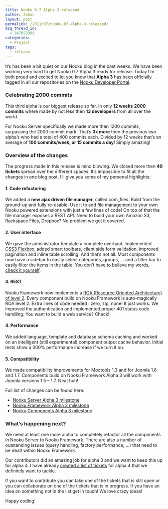```yaml
---
title: Nooku 0.7 Alpha 3 released
author: Johan
layout: post
permalink: /2011/07/nooku-07-alpha-3-released/
dsq_thread_id:
  - 347053309
categories:
  - Project
tags:
  - release
---
```

It&#8217;s has been a bit quiet on our Nooku blog in the past weeks. We have been working very hard to get Nooku 0.7 Alpha 3 ready for release. Today I&#8217;m both proud and excited to let you know that **Alpha 3** has been officially tagged in all our repositories on the [Nooku Developer Portal][1].

### Celebrating 2000 commits

This third alpha is our biggest release so far. In only **12 weeks** **2000 commits** where made by not less then **13 developers** from all over the world.

For Nooku Server specifically we made more then 1200 commits, surpassing the 2000 commit mark. That&#8217;s **3x more** then the previous two alpha&#8217;s who had a total of 400 commits each. Divided by 12 weeks that&#8217;s an average of **100 commits/week, or 15 commits a day**! Simply amazing!  
<!--more-->

### Overview of the changes

The progress made in this release is mind blowing. We closed more then **40 tickets** spread over the different spaces. It&#8217;s impossible to fit all the changes in one blog post. I&#8217;ll give you some of my personal highlights:

#### 1. Code refactoring

We added a **new ajax driven file manager**, called com_files. Build from the ground-up and fully re-usable. Use it to add file management to your own Nooku powered extensions with just a few lines of code! On top of that the file manager exposes a REST API. Need to build your own Amazon S3, Rackspace Files, Dropbox? No problem we got it covered.

#### 2. User interface

We gave the administrator template a complete overhaul. Implemented [CSS3 Flexbox][2], added smart toolbars, client side form validation, improved pagination and inline table scrolling. And that&#8217;s not all. Most components now have a sidebar to easily select categories, groups, &#8230; and a filter bar to easily filter the items in the table. You don&#8217;t have to believe my words, [check it yourself][3].

#### 3. REST

Nooku Framework now implements a [ROA (Resource Oriented Architecture) of level 2][4]. Every component build on Nooku Framework is auto-magically ROA level 2. Extra lines of code needed : zero, zip, none! It just works. We improved the authentication and implemented proper 401 status code handling. You want to build a web service? Check!

#### 4. Performance

We added language, template and database schema caching and worked on an intelligent (still experimental) component output cache behavior. Initial tests show a 300% performance increase if we turn it on.

#### 5. Compatibility

We made compatibility improvements for Mootools 1.3 and for Joomla 1.6 and 1.7. Components build on Nooku Framework Alpha 3 will work with Joomla versions 1.5 &#8211; 1.7. Neat huh!

Full list of changes can be found here:

*   [ Nooku Server Alpha 3 milestone][5]
*   [Nooku Framework Alpha 3 milestone][6]
*   [Nooku Components Alpha 3 milestone][7]

### What&#8217;s happening next?

We need at least one more alpha to completely refactor all the components in Nooku Server to Nooku Framework. There are also a number of outstanding issues (query handling, factory performance, &#8230;) that need to be dealt within Nooku Framework.

Our contributors did an amazing job for alpha 3 and we want to keep this up for alpha 4. I have already <a rel="nofollow" href="http://www.google.com/url?sa=D&q=https://nooku.assembla.com/spaces/nooku-server/tickets">created a list of tickets</a> for alpha 4 that we definitely want to tackle.

If you want to contribute you can take one of the tickets that is still open or you can collaborate on one of the tickets that is in progress. If you have an idea on something not in the list get in touch! We love crazy ideas!

Happy coding!

 [1]: http://code.nooku.org
 [2]: http://www.html5rocks.com/en/tutorials/flexbox/quick/
 [3]: http://www.flickr.com/photos/nooku/sets/72157627021171180/
 [4]: http://martinfowler.com/articles/richardsonMaturityModel.html#level2
 [5]: https://nooku.assembla.com/spaces/nooku-server/milestones/331383-0-7-alpha-3
 [6]: https://nooku.assembla.com/spaces/nooku-framework/milestones/377677-0-7-alpha-3
 [7]: https://nooku.assembla.com/spaces/nooku-components/milestones/377685-0-7-alpha-3